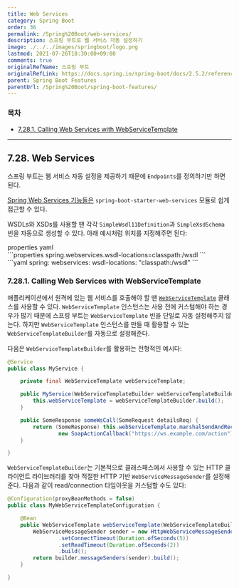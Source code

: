 ```yaml
---
title: Web Services
category: Spring Boot
order: 36
permalink: /Spring%20Boot/web-services/
description: 스프링 부트로 웹 서비스 자동 설정하기
image: ./../../images/springboot/logo.png
lastmod: 2021-07-26T18:30:00+09:00
comments: true
originalRefName: 스프링 부트
originalRefLink: https://docs.spring.io/spring-boot/docs/2.5.2/reference/htmlsingle/#features.webservices
parent: Spring Boot Features
parentUrl: /Spring%20Boot/spring-boot-features/
---
```

<script>defaultLanguages = ['properties']</script>

### 목차

- [7.28.1. Calling Web Services with WebServiceTemplate](#7281-calling-web-services-with-webservicetemplate)

---

## 7.28. Web Services

스프링 부트는 웹 서비스 자동 설정을 제공하기 때문에 `Endpoints`를 정의하기만 하면 된다.

[Spring Web Services 기능들은](https://docs.spring.io/spring-ws/docs/3.1.1/reference/html/) `spring-boot-starter-web-services` 모듈로 쉽게 접근할 수 있다.

WSDLs와 XSDs를 사용할 땐 각각 `SimpleWsdl11Definition`과 `SimpleXsdSchema` 빈을 자동으로 생성할 수 있다. 아래 예시처럼 위치를 지정해주면 된다:

<div class="switch-language-wrapper properties yaml">
<span class="switch-language properties">properties</span>
<span class="switch-language yaml">yaml</span>
</div>
<div class="language-only-for-properties properties yaml"></div>
```properties
spring.webservices.wsdl-locations=classpath:/wsdl
```
<div class="language-only-for-yaml properties yaml"></div>
```yaml
spring:
  webservices:
    wsdl-locations: "classpath:/wsdl"
```

### 7.28.1. Calling Web Services with WebServiceTemplate

애플리케이션에서 원격에 있는 웹 서비스를 호출해야 할 땐 [`WebServiceTemplate`](https://docs.spring.io/spring-ws/docs/3.1.1/reference/html/#client-web-service-template) 클래스를 사용할 수 있다. `WebServiceTemplate` 인스턴스는 사용 전에 커스텀해야 하는 경우가 많기 때문에 스프링 부트는 `WebServiceTemplate` 빈을 단일로 자동 설정해주지 않는다. 하지만 `WebServiceTemplate` 인스턴스를 만들 때 활용할 수 있는 `WebServiceTemplateBuilder`를 자동으로 설정해준다.

다음은 `WebServiceTemplateBuilder`를 활용하는 전형적인 예시다:

```java
@Service
public class MyService {

    private final WebServiceTemplate webServiceTemplate;

    public MyService(WebServiceTemplateBuilder webServiceTemplateBuilder) {
        this.webServiceTemplate = webServiceTemplateBuilder.build();
    }

    public SomeResponse someWsCall(SomeRequest detailsReq) {
        return (SomeResponse) this.webServiceTemplate.marshalSendAndReceive(detailsReq,
                new SoapActionCallback("https://ws.example.com/action"));
    }

}
```

`WebServiceTemplateBuilder`는 기본적으로 클래스패스에서 사용할 수 있는 HTTP 클라이언트 라이브러리를 찾아 적절한 HTTP 기반 `WebServiceMessageSender`를 설정해준다. 다음과 같이 read/connection 타임아웃을 커스텀할 수도 있다:

```java
@Configuration(proxyBeanMethods = false)
public class MyWebServiceTemplateConfiguration {

    @Bean
    public WebServiceTemplate webServiceTemplate(WebServiceTemplateBuilder builder) {
        WebServiceMessageSender sender = new HttpWebServiceMessageSenderBuilder()
                .setConnectTimeout(Duration.ofSeconds(5))
                .setReadTimeout(Duration.ofSeconds(2))
                .build();
        return builder.messageSenders(sender).build();
    }

}
```

